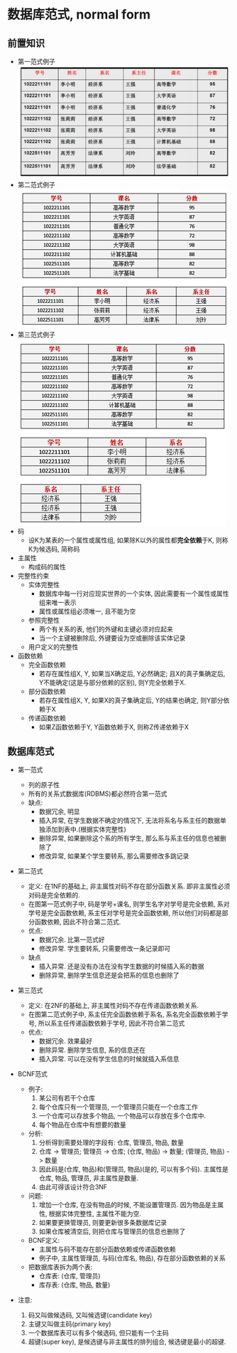 # 数据库范式, normal form

## 前置知识
- 第一范式例子
![示例](../_static/mysql/1nf.jpg)
- 第二范式例子
![示例](../_static/mysql/2nf.jpg)
- 第三范式例子
![示例](../_static/mysql/3nf.jpg)
- 码
    - 设K为某表的一个属性或属性组, 如果除K以外的属性都**完全依赖**于K, 则称K为候选码, 简称码
- 主属性
    - 构成码的属性
- 完整性约束
    - 实体完整性
        - 数据库中每一行对应现实世界的一个实体, 因此需要有一个属性或属性组来唯一表示
        - 属性或属性组必须唯一, 且不能为空
    - 参照完整性
        - 两个有关系的表, 他们的外键和主键必须对应起来
        - 当一个主键被删除后, 外键要设为空或删除该实体记录
    - 用户定义的完整性
- 函数依赖
    - 完全函数依赖
        - 若存在属性组X, Y, 如果当X确定后, Y必然确定; 且X的真子集确定后, Y不能确定(这是与部分依赖的区别), 则Y完全依赖于X.
    - 部分函数依赖
        - 若存在属性组X, Y, 如果X的真子集确定后, Y的结果也确定, 则Y部分依赖于X
    - 传递函数依赖
        - 如果Z函数依赖于Y, Y函数依赖于X, 则称Z传递依赖于X

##  数据库范式
- 第一范式
    - 列的原子性
    - 所有的关系式数据库(RDBMS)都必然符合第一范式
    - 缺点:
        - 数据冗余, 明显
        - 插入异常, 在学生数据不确定的情况下, 无法将系名与系主任的数据单独添加到表中.(根据实体完整性)
        - 删除异常, 如果删除这个系的所有学生, 那么系与系主任的信息也被删除了
        - 修改异常, 如果某个学生要转系, 那么需要修改多跳记录
- 第二范式
    - 定义: 在1NF的基础上, 非主属性对码不存在部分函数关系. 即非主属性必须对码是完全依赖的.
    - 在图第一范式例子中, 码是学号+课名, 则学生名字对学号是完全依赖, 系对学号是完全函数依赖, 系主任对学号是完全函数依赖, 所以他们对码都是部分函数依赖, 因此不符合第二范式.
    - 优点:
        - 数据冗余. 比第一范式好
        - 修改异常. 学生要转系, 只需要修改一条记录即可
    - 缺点
        - 插入异常. 还是没有办法在没有学生数据的时候插入系的数据
        - 删除异常, 删除学生信息还是会把系的信息也删除了
- 第三范式
    - 定义: 在2NF的基础上, 非主属性对码不存在传递函数依赖关系.
    - 在图第二范式例子中, 系主任完全函数依赖于系名, 系名完全函数依赖于学号, 所以系主任传递函数依赖于学号, 因此不符合第二范式
    - 优点:
        - 数据冗余. 效果最好
        - 删除异常. 删除学生信息, 系的信息还在
        - 插入异常. 可以在没有学生信息的时候就插入系信息

- BCNF范式
    - 例子:
        1. 某公司有若干个仓库
        2. 每个仓库只有一个管理员, 一个管理员只能在一个仓库工作
        3. 一个仓库可以存放多个物品, 一个物品可以存放在多个仓库中.
        4. 每个物品在仓库中有想要的数量
    - 分析:
        1. 分析得到需要处理的字段有: 仓库, 管理员, 物品, 数量
        2. 仓库 -> 管理员; 管理员 -> 仓库; (仓库, 物品) -> 数量; (管理员, 物品) -> 数量
        3. 因此码是(仓库, 物品)和(管理员, 物品)(是的, 可以有多个码). 主属性是仓库, 物品, 管理员, 非主属性是数量.
        4. 由此可得该设计符合3NF
    - 问题:
        1. 增加一个仓库, 在没有物品的时候, 不能设置管理员. 因为物品是主属性, 根据实体完整性, 主属性不能为空.
        2. 如果要更换管理员, 则要更新很多条数据库记录
        3. 如果仓库被清空后, 则把仓库与管理员的信息也删除了
    - BCNF定义:
        - 主属性与码不能存在部分函数依赖或传递函数依赖
        - 例子中, 主属性管理员, 与码(仓库名, 物品), 存在部分函数依赖的关系
    - 把数据库表拆为两个表:
        - 仓库表: (仓库, 管理员)
        - 库存表: (仓库, 物品, 数量)
- 注意:
    1. 码又叫做候选码, 又叫候选键(candidate key)
    2. 主键又叫做主码(primary key)
    3. 一个数据库表可以有多个候选码, 但只能有一个主码
    4. 超键(super key), 是候选键与非主属性的排列组合, 候选键是最小的超键.
